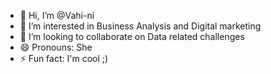 - 👋 Hi, I’m @Vahi-ni
- 👀 I’m interested in Business Analysis and Digital marketing
- 💞️ I’m looking to collaborate on Data related challenges
- 😄 Pronouns: She
- ⚡ Fun fact: I'm cool ;)

<!---
Vahi-ni/Vahi-ni is a ✨ special ✨ repository because its `README.md` (this file) appears on your GitHub profile.
You can click the Preview link to take a look at your changes.
--->
